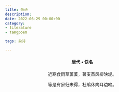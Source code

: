 ```yaml
---
title: 杂诗
description:
date: 2022-06-29 00:00:00
category:
- literature
- tangpoem

tags: 杂诗

---
```


<div id="poem-author">
唐代 • 佚名
</div>
<div id="poem-body">
<p class="poem-paragraph">近寒食雨草萋萋，著麦苗风柳映堤。</p>
<p class="poem-paragraph">等是有家归未得，杜鹃休向耳边啼。</p>

</div>

<style>

#poem-author {
    width: 100%;
    text-align: center;
    margin: 20px 0;
    font-weight: bold;
}
#poem-body {
    width: 100%;
    text-align: center;
}
.poem-paragraph {
    font-family: "仿宋"
}

</style>